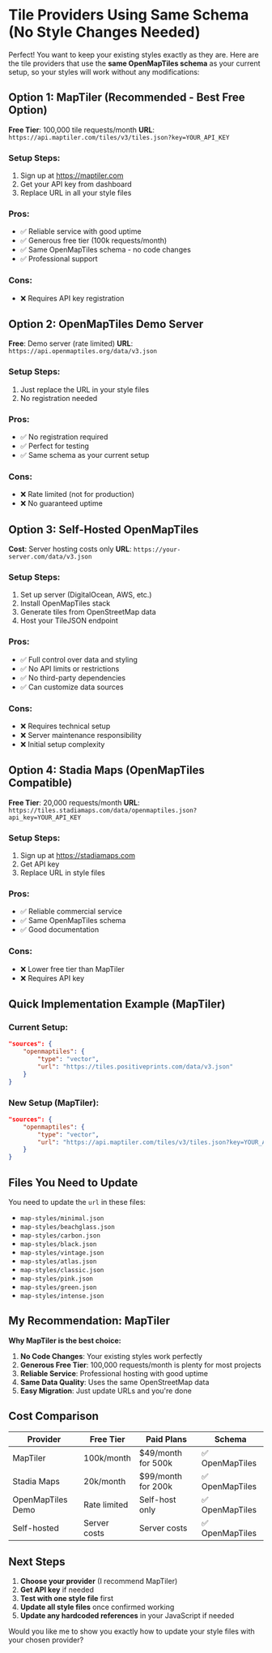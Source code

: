 # Tile Providers Using Same Schema (No Style Changes Needed)

Perfect! You want to keep your existing styles exactly as they are. Here are the tile providers that use the **same OpenMapTiles schema** as your current setup, so your styles will work without any modifications:

## Option 1: MapTiler (Recommended - Best Free Option)

**Free Tier**: 100,000 tile requests/month
**URL**: `https://api.maptiler.com/tiles/v3/tiles.json?key=YOUR_API_KEY`

### Setup Steps:
1. Sign up at https://maptiler.com
2. Get your API key from dashboard
3. Replace URL in all your style files

### Pros:
- ✅ Reliable service with good uptime
- ✅ Generous free tier (100k requests/month)
- ✅ Same OpenMapTiles schema - no code changes
- ✅ Professional support

### Cons:
- ❌ Requires API key registration

## Option 2: OpenMapTiles Demo Server

**Free**: Demo server (rate limited)
**URL**: `https://api.openmaptiles.org/data/v3.json`

### Setup Steps:
1. Just replace the URL in your style files
2. No registration needed

### Pros:
- ✅ No registration required
- ✅ Perfect for testing
- ✅ Same schema as your current setup

### Cons:
- ❌ Rate limited (not for production)
- ❌ No guaranteed uptime

## Option 3: Self-Hosted OpenMapTiles

**Cost**: Server hosting costs only
**URL**: `https://your-server.com/data/v3.json`

### Setup Steps:
1. Set up server (DigitalOcean, AWS, etc.)
2. Install OpenMapTiles stack
3. Generate tiles from OpenStreetMap data
4. Host your TileJSON endpoint

### Pros:
- ✅ Full control over data and styling
- ✅ No API limits or restrictions
- ✅ No third-party dependencies
- ✅ Can customize data sources

### Cons:
- ❌ Requires technical setup
- ❌ Server maintenance responsibility
- ❌ Initial setup complexity

## Option 4: Stadia Maps (OpenMapTiles Compatible)

**Free Tier**: 20,000 requests/month
**URL**: `https://tiles.stadiamaps.com/data/openmaptiles.json?api_key=YOUR_API_KEY`

### Setup Steps:
1. Sign up at https://stadiamaps.com
2. Get API key
3. Replace URL in style files

### Pros:
- ✅ Reliable commercial service
- ✅ Same OpenMapTiles schema
- ✅ Good documentation

### Cons:
- ❌ Lower free tier than MapTiler
- ❌ Requires API key

## Quick Implementation Example (MapTiler)

### Current Setup:
```json
"sources": {
    "openmaptiles": {
        "type": "vector",
        "url": "https://tiles.positiveprints.com/data/v3.json"
    }
}
```

### New Setup (MapTiler):
```json
"sources": {
    "openmaptiles": {
        "type": "vector",
        "url": "https://api.maptiler.com/tiles/v3/tiles.json?key=YOUR_API_KEY"
    }
}
```

## Files You Need to Update

You need to update the `url` in these files:
- `map-styles/minimal.json`
- `map-styles/beachglass.json`
- `map-styles/carbon.json`
- `map-styles/black.json`
- `map-styles/vintage.json`
- `map-styles/atlas.json`
- `map-styles/classic.json`
- `map-styles/pink.json`
- `map-styles/green.json`
- `map-styles/intense.json`

## My Recommendation: MapTiler

**Why MapTiler is the best choice:**

1. **No Code Changes**: Your existing styles work perfectly
2. **Generous Free Tier**: 100,000 requests/month is plenty for most projects
3. **Reliable Service**: Professional hosting with good uptime
4. **Same Data Quality**: Uses the same OpenStreetMap data
5. **Easy Migration**: Just update URLs and you're done

## Cost Comparison

| Provider | Free Tier | Paid Plans | Schema |
|----------|-----------|------------|---------|
| MapTiler | 100k/month | $49/month for 500k | ✅ OpenMapTiles |
| Stadia Maps | 20k/month | $99/month for 200k | ✅ OpenMapTiles |
| OpenMapTiles Demo | Rate limited | Self-host only | ✅ OpenMapTiles |
| Self-hosted | Server costs | Server costs | ✅ OpenMapTiles |

## Next Steps

1. **Choose your provider** (I recommend MapTiler)
2. **Get API key** if needed
3. **Test with one style file** first
4. **Update all style files** once confirmed working
5. **Update any hardcoded references** in your JavaScript if needed

Would you like me to show you exactly how to update your style files with your chosen provider?